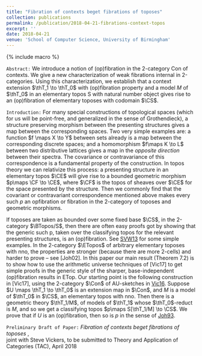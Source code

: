 ```yaml
---
title: "Fibration of contexts beget fibrations of toposes"
collection: publications
permalink: /publication/2018-04-21-fibrations-context-topos
excerpt: ''
date: 2018-04-21
venue: 'School of Computer Science, University of Birmingham'
---
```

<!-- include it up there if you have it
citation: 'Your Name, You. (2009). &quot;Paper Title Number 1.&quot; <i>Journal 1</i>. 1(1).'
-->


{% include macro %}

`Abstract:` We introduce a notion of (op)fibration in the 2-category Con of contexts.
We give a new characterization of weak fibrations internal in 2-categories. Using this
characterization, we establish that a context extension $\thT_1 \to \thT_0$ with (op)fibration
property and a model $M$ of $\thT_0$ in an elementary topos S with natural number object
gives rise to an (op)fibration of elementary toposes with codomain $\CS$.



`Introduction:` For many special constructions of topological spaces (which for us will be point-free,
and generalized in the sense of Grothendieck), a structure preserving morphism between
the presenting structures gives a map between the corresponding spaces. Two very
simple examples are: a function $f \maps X \to Y$ between sets already is a map between the
corresponding discrete spaces; and a homomorphism $f\maps K \to L$ between two distributive
lattices gives a map in the _opposite direction_ between their spectra. The covariance or
contravariance of this correspondence is a fundamental property of the construction.
In topos theory we can relativize this process: a presenting structure in an elementary
topos $\CE$ will give rise to a bounded geometric morphism $p\maps \CF \to \CE$, where $\CF$ is the topos
of sheaves over $\CE$ for the space presented by the structure. Then we commonly find that
the covariant or contravariant correspondence mentioned above makes every such $p$ an
opfibration or fibration in the 2-category of toposes and geometric morphisms.

If toposes are taken as bounded over some fixed base $\CS$, in the 2-category $\BTopos/S$,
then there are often easy proofs got by showing that the generic such p, taken over the
classifying topos for the relevant presenting structures, is an (op)fibration. See [SVW13](https://arxiv.org/abs/1310.0705) for some
simple examples. In the 2-category $\ETopos$ of arbitrary elementary toposes with nno, the
properties are stronger (because there are more 2-cells) and harder to prove – see [Joh02].
In this paper our main result (Theorem 7.2) is to show how to use the arithmetic
universe techniques of [Vic17] to get simple proofs in the generic style of the sharper,
base-independent (op)fibration results in ETop.
Our starting point is the following construction in [Vic17], using the 2-category $\Con$
of AU-sketches in [Vic16](https://arxiv.org/abs/1608.01559). Suppose $U \maps \thT_1 \to \thT_0$ is an extension map in $\Con$, and $M$ is a model of $\thT_0$ in $\CS$, an elementary topos with nno. Then there is a geometric theory $\thT_1/M$,
of models of $\thT_1$ whose $\thT_0$-reduct is $M$, and so we get a classifying topos $p\maps S[\thT_1/M] \to \CS$.
We prove that if $U$ is an (op)fibration, then so is $p$ in the sense of [Joh93](https://link.springer.com/article/10.1007/BF00880041).



`Preliminary Draft of Paper:` _Fibration of contexts beget fibrations of toposes_ <a href="/files/draft/prem-draft-fibrations-of-toposes.pdf" target="_blank"> <i class="fa fa-file-pdf-o" aria-hidden="true"></i> </a>,    
 joint with Steve Vickers, to be submitted to Theory and Application of Categories (TAC), April 2018



<!--
Recommended citation: Your Name, You. (2009). "Paper Title Number 1." <i>Journal 1</i>. 1(1).
-->
